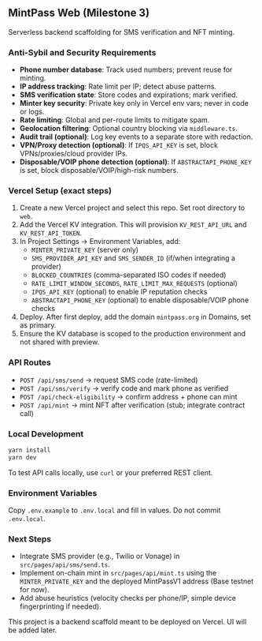 ## MintPass Web (Milestone 3)

Serverless backend scaffolding for SMS verification and NFT minting.

### Anti-Sybil and Security Requirements
- **Phone number database**: Track used numbers; prevent reuse for minting.
- **IP address tracking**: Rate limit per IP; detect abuse patterns.
- **SMS verification state**: Store codes and expirations; mark verified.
- **Minter key security**: Private key only in Vercel env vars; never in code or logs.
- **Rate limiting**: Global and per-route limits to mitigate spam.
- **Geolocation filtering**: Optional country blocking via `middleware.ts`.
- **Audit trail (optional)**: Log key events to a separate store with redaction.
 - **VPN/Proxy detection (optional)**: If `IPQS_API_KEY` is set, block VPNs/proxies/cloud provider IPs.
 - **Disposable/VOIP phone detection (optional)**: If `ABSTRACTAPI_PHONE_KEY` is set, block disposable/VOIP/high-risk numbers.

### Vercel Setup (exact steps)
1. Create a new Vercel project and select this repo. Set root directory to `web`.
2. Add the Vercel KV integration. This will provision `KV_REST_API_URL` and `KV_REST_API_TOKEN`.
3. In Project Settings → Environment Variables, add:
   - `MINTER_PRIVATE_KEY` (server only)
   - `SMS_PROVIDER_API_KEY` and `SMS_SENDER_ID` (if/when integrating a provider)
   - `BLOCKED_COUNTRIES` (comma-separated ISO codes if needed)
   - `RATE_LIMIT_WINDOW_SECONDS`, `RATE_LIMIT_MAX_REQUESTS` (optional)
   - `IPQS_API_KEY` (optional) to enable IP reputation checks
   - `ABSTRACTAPI_PHONE_KEY` (optional) to enable disposable/VOIP phone checks
4. Deploy. After first deploy, add the domain `mintpass.org` in Domains, set as primary.
5. Ensure the KV database is scoped to the production environment and not shared with preview.

### API Routes
- `POST /api/sms/send` → request SMS code (rate-limited)
- `POST /api/sms/verify` → verify code and mark phone as verified
- `POST /api/check-eligibility` → confirm address + phone can mint
- `POST /api/mint` → mint NFT after verification (stub; integrate contract call)

### Local Development
```bash
yarn install
yarn dev
```

To test API calls locally, use `curl` or your preferred REST client.

### Environment Variables
Copy `.env.example` to `.env.local` and fill in values. Do not commit `.env.local`.

### Next Steps
- Integrate SMS provider (e.g., Twilio or Vonage) in `src/pages/api/sms/send.ts`.
- Implement on-chain mint in `src/pages/api/mint.ts` using the `MINTER_PRIVATE_KEY` and the deployed MintPassV1 address (Base testnet for now).
- Add abuse heuristics (velocity checks per phone/IP, simple device fingerprinting if needed).

This project is a backend scaffold meant to be deployed on Vercel. UI will be added later.
